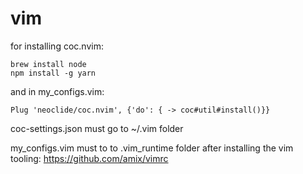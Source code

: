 # vim

for installing coc.nvim:
```
brew install node
npm install -g yarn
```

and in my_configs.vim:

```
Plug 'neoclide/coc.nvim', {'do': { -> coc#util#install()}}
```

coc-settings.json must go to ~/.vim folder

my_configs.vim must to to .vim_runtime folder after installing the vim tooling: https://github.com/amix/vimrc
